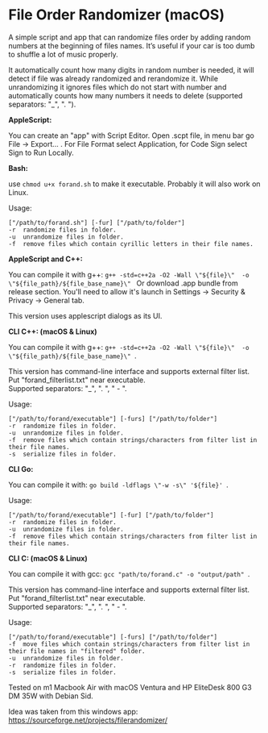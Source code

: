 # File Order Randomizer (macOS)
A simple script and app that can randomize files order by adding random numbers at the beginning of files names.
It’s useful if your car is too dumb to shuffle a lot of music properly.

It automatically count how many digits in random number is needed, it will detect if file was already randomized and rerandomize it. While unrandomizing it ignores files which do not start with number and automatically counts how many numbers it needs to delete (supported separators: "_", ". ").

**AppleScript:**

You can create an "app" with Script Editor. Open .scpt file, in menu bar go File -> Export... . For File Format select Application, for Code Sign select Sign to Run Locally.

**Bash:**

use ```chmod u+x forand.sh``` to make it executable.
Probably it will also work on Linux.

Usage:
```
["/path/to/forand.sh"] [-fur] ["/path/to/folder"]
-r  randomize files in folder.
-u  unrandomize files in folder.
-f  remove files which contain cyrillic letters in their file names.
```


**AppleScript and C++:**

You can compile it with g++: ```g++ -std=c++2a -O2 -Wall \"${file}\"  -o \"${file_path}/${file_base_name}\" ```
Or download .app bundle from release section. You'll need to allow it's launch in Settings -> Security & Privacy -> General tab.

This version uses applescript dialogs as its UI.


**CLI C++: (macOS & Linux)**

You can compile it with g++: ```g++ -std=c++2a -O2 -Wall \"${file}\"  -o \"${file_path}/${file_base_name}\" ```.

This version has command-line interface and supports external filter list. Put "forand_filterlist.txt" near executable.\
Supported separators: "_", ". ", " - ".

Usage:
```
["/path/to/forand/executable"] [-furs] ["/path/to/folder"]
-r  randomize files in folder.
-u  unrandomize files in folder.
-f  remove files which contain strings/characters from filter list in their file names.
-s  serialize files in folder.
```


**CLI Go:**

You can compile it with: ```go build -ldflags \"-w -s\" '${file}' ```.

Usage:
```
["/path/to/forand/executable"] [-fur] ["/path/to/folder"]
-r  randomize files in folder.
-u  unrandomize files in folder.
-f  remove files which contain strings/characters from filter list in their file names.
```


**CLI C: (macOS & Linux)**

You can compile it with gcc: ```gcc "path/to/forand.c" -o "output/path" ```.

This version has command-line interface and supports external filter list. Put "forand_filterlist.txt" near executable.\
Supported separators: "_", ". ", " - ".

Usage:
```
["/path/to/forand/executable"] [-furs] ["/path/to/folder"]
-f  move files which contain strings/characters from filter list in their file names in "filtered" folder.
-u  unrandomize files in folder.
-r  randomize files in folder.
-s  serialize files in folder.
```


Tested on m1 Macbook Air with macOS Ventura and HP EliteDesk 800 G3 DM 35W with Debian Sid.

Idea was taken from this windows app: <https://sourceforge.net/projects/filerandomizer/>
